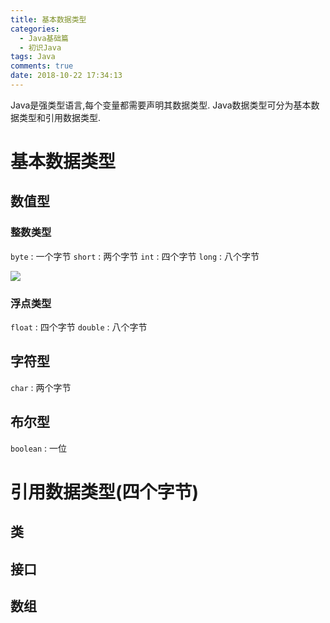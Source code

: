 ```yaml
---
title: 基本数据类型
categories:
  - Java基础篇
  - 初识Java
tags: Java
comments: true
date: 2018-10-22 17:34:13
---
```


Java是强类型语言,每个变量都需要声明其数据类型.
Java数据类型可分为基本数据类型和引用数据类型.

# 基本数据类型

## 数值型
### 整数类型
`byte` : 一个字节 
`short` : 两个字节
`int` : 四个字节
`long` : 八个字节

![](https://javabasics-1257838768.cos.ap-beijing.myqcloud.com/%E5%88%9D%E8%AF%86Java/%E5%9F%BA%E6%9C%AC%E6%95%B0%E6%8D%AE%E7%B1%BB%E5%9E%8B/%E6%95%B4%E6%95%B0%E6%95%B0%E6%8D%AE%E7%B1%BB%E5%9E%8B.png)



### 浮点类型
`float` : 四个字节
`double`  : 八个字节

## 字符型
`char` : 两个字节

## 布尔型
`boolean` : 一位

# 引用数据类型(四个字节)

## 类

## 接口

## 数组